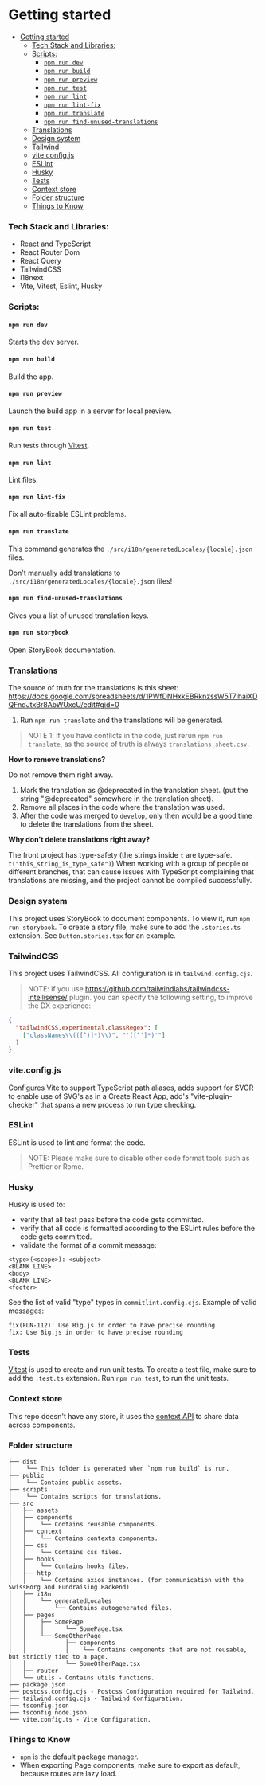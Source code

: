 # Getting started

<!--toc:start-->
- [Getting started](#getting-started)
    - [Tech Stack and Libraries:](#tech-stack-and-libraries)
    - [Scripts:](#scripts)
      - [`npm run dev`](#npm-run-dev)
      - [`npm run build`](#npm-run-build)
      - [`npm run preview`](#npm-run-preview)
      - [`npm run test`](#npm-run-test)
      - [`npm run lint`](#npm-run-lint)
      - [`npm run lint-fix`](#npm-run-lint-fix)
      - [`npm run translate`](#npm-run-translate)
      - [`npm run find-unused-translations`](#npm-run-find-unused-translations)
    - [Translations](#translations)
    - [Design system](#design-system)
    - [Tailwind](#tailwind)
    - [vite.config.js](#viteconfigjs)
    - [ESLint](#eslint)
    - [Husky](#husky)
    - [Tests](#tests)
    - [Context store](#context-store)
    - [Folder structure](#folder-structure)
    - [Things to Know](#things-to-know)
<!--toc:end-->



### Tech Stack and Libraries:
- React and TypeScript
- React Router Dom
- React Query
- TailwindCSS
- i18next
- Vite, Vitest, Eslint, Husky

### Scripts:

#### `npm run dev`

Starts the dev server.

#### `npm run build`

Build the app.

#### `npm run preview`

Launch the build app in a server for local preview.

#### `npm run test`

Run tests through [Vitest](https://vitest.dev/).

#### `npm run lint`

Lint files.

#### `npm run lint-fix`

Fix all auto-fixable ESLint problems.

#### `npm run translate`

This command generates the `./src/i18n/generatedLocales/{locale}.json` files.

Don't manually add translations to `./src/i18n/generatedLocales/{locale}.json` files!

#### `npm run find-unused-translations`

Gives you a list of unused translation keys.

#### `npm run storybook`

Open StoryBook documentation.

### Translations

The source of truth for the translations is this sheet:
https://docs.google.com/spreadsheets/d/1PWfDNHxkEBRknzssW5T7ihaiXDQFndJtxBr8AbWUxcU/edit#gid=0

1. Run `npm run translate` and the translations will be generated.

> NOTE 1: if you have conflicts in the code, just rerun `npm run translate`, as the source of truth is always `translations_sheet.csv`.

**How to remove translations?**

Do not remove them right away.
1. Mark the translation as @deprecated in the translation sheet. (put the string "@deprecated" somewhere in the translation sheet).
2. Remove all places in the code where the translation was used.
3. After the code was merged to `develop`, only then would be a good time to delete the translations from the sheet.

**Why don't delete translations right away?**

The front project has type-safety (the strings inside `t` are type-safe. `t("this_string_is_type_safe")`)
When working with a group of people or different branches, that can cause issues with TypeScript complaining that translations are missing, and the project cannot be compiled successfully.

### Design system

This project uses StoryBook to document components.
To view it, run `npm run storybook`.
To create a story file, make sure to add the `.stories.ts` extension.
See `Button.stories.tsx` for an example.

### TailwindCSS

This project uses TailwindCSS.
All configuration is in `tailwind.config.cjs`.

> NOTE: if you use https://github.com/tailwindlabs/tailwindcss-intellisense/ plugin. you can specify the following setting, to improve the DX experience:
```json
{
  "tailwindCSS.experimental.classRegex": [
    ["classNames\\(([^)]*)\\)", "'([^']*)'"]
  ]
}
```

### vite.config.js

Configures Vite to support TypeScript path aliases, adds support for SVGR to enable use of SVG's as in a Create React App, add's "vite-plugin-checker" that spans a new process to run type checking.

### ESLint

ESLint is used to lint and format the code.

> NOTE: Please make sure to disable other code format tools such as Prettier or Rome.

### Husky

Husky is used to:
- verify that all test pass before the code gets committed.
- verify that all code is formatted according to the ESLint rules before the code gets committed.
- validate the format of a commit message:
```
<type>(<scope>): <subject>
<BLANK LINE>
<body>
<BLANK LINE>
<footer>
```
See the list of valid "type" types in `commitlint.config.cjs`.
Example of valid messages:
```
fix(FUN-112): Use Big.js in order to have precise rounding
fix: Use Big.js in order to have precise rounding
```

### Tests

[Vitest](https://vitest.dev/) is used to create and run unit tests.
To create a test file, make sure to add the `.test.ts` extension.
Run `npm run test`, to run the unit tests.

### Context store

This repo doesn't have any store, it uses the [context API](https://beta.reactjs.org/reference/react/useContext) to share data across components.


### Folder structure

```
├── dist
│    └── This folder is generated when `npm run build` is run.
├── public
│    └── Contains public assets.
├── scripts
│    └── Contains scripts for translations.
├── src
│   ├── assets
│   ├── components
│   │    └── Contains reusable components.
│   ├── context
│   │    └── Contains contexts components.
│   ├── css
│   │    └── Contains css files.
│   ├── hooks
│   │    └── Contains hooks files.
│   ├── http
│   │    └── Contains axios instances. (for communication with the SwissBorg and Fundraising Backend)
│   ├── i18n
│   │    └── generatedLocales
│   │        └── Contains autogenerated files.
│   ├── pages
│   │    ├── SomePage
│   │    │      └── SomePage.tsx
│   │    └── SomeOtherPage
│   │           ├── components
│   │           │    └── Contains components that are not reusable, but strictly tied to a page.
│   │           └── SomeOtherPage.tsx
│   ├── router
│   └── utils - Contains utils functions.
├── package.json
├── postcss.config.cjs - Postcss Configuration required for Tailwind.
├── tailwind.config.cjs - Tailwind Configuration.
├── tsconfig.json
├── tsconfig.node.json
└── vite.config.ts - Vite Configuration.
```

### Things to Know
- `npm` is the default package manager.
- When exporting Page components, make sure to export as default, because routes are lazy load.

